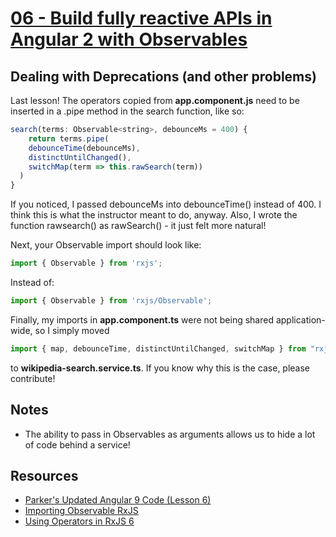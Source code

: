 # [06 - Build fully reactive APIs in Angular 2 with Observables](https://egghead.io/lessons/angular-build-fully-reactive-apis-in-angular-2-with-observables)

## Dealing with Deprecations (and other problems)
Last lesson! The operators copied from **app.component.js** need to be inserted in a .pipe method in the search function, like so:
```javascript
search(terms: Observable<string>, debounceMs = 400) {
    return terms.pipe(
    debounceTime(debounceMs),
    distinctUntilChanged(),
    switchMap(term => this.rawSearch(term))
  )
}
```
If you noticed, I passed debounceMs into debounceTime() instead of 400. I think this is what the instructor meant to do, anyway. Also, I wrote the function rawsearch() as rawSearch() - it just felt more natural!

Next, your Observable import should look like:
```javascript
import { Observable } from 'rxjs';
```
Instead of:
```javascript
import { Observable } from 'rxjs/Observable';
```
Finally, my imports in **app.component.ts** were not being shared application-wide, so I simply moved
```javascript
import { map, debounceTime, distinctUntilChanged, switchMap } from "rxjs/operators";
```
to **wikipedia-search.service.ts**. If you know why this is the case, please contribute!
## Notes
- The ability to pass in Observables as arguments allows us to hide a lot of code behind a service!
## Resources
- [Parker's Updated Angular 9 Code (Lesson 6)](https://github.com/ParkerGits/build-an-angular-instant-search-component/tree/06-angular-build-fully-reactive-apis-in-angular-2-with-observables)
- [Importing Observable RxJS](https://stackoverflow.com/a/56431681)
- [Using Operators in RxJS 6](https://academind.com/learn/javascript/rxjs-6-what-changed/#using-operators-in-rxjs-6)
